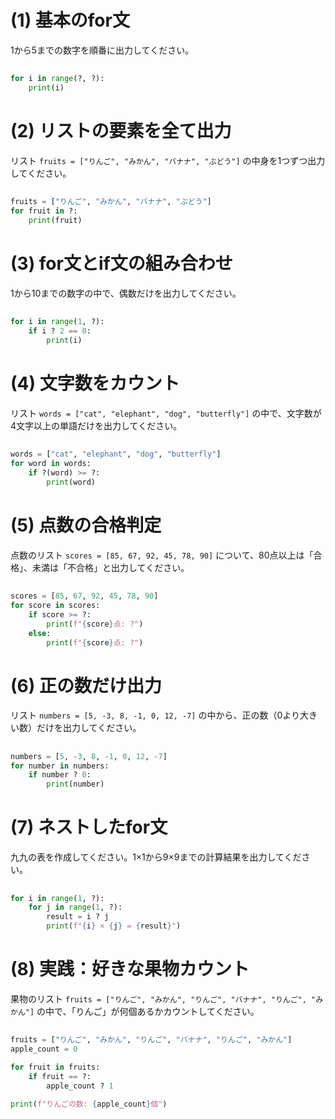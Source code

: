 # (1) 基本のfor文

1から5までの数字を順番に出力してください。

##

```python
for i in range(?, ?):
    print(i)
```

# (2) リストの要素を全て出力

リスト `fruits = ["りんご", "みかん", "バナナ", "ぶどう"]` の中身を1つずつ出力してください。

##

```python
fruits = ["りんご", "みかん", "バナナ", "ぶどう"]
for fruit in ?:
    print(fruit)
```

# (3) for文とif文の組み合わせ

1から10までの数字の中で、偶数だけを出力してください。

##

```python
for i in range(1, ?):
    if i ? 2 == 0:
        print(i)
```

# (4) 文字数をカウント

リスト `words = ["cat", "elephant", "dog", "butterfly"]` の中で、文字数が4文字以上の単語だけを出力してください。

##

```python
words = ["cat", "elephant", "dog", "butterfly"]
for word in words:
    if ?(word) >= ?:
        print(word)
```

# (5) 点数の合格判定

点数のリスト `scores = [85, 67, 92, 45, 78, 90]` について、80点以上は「合格」、未満は「不合格」と出力してください。

##

```python
scores = [85, 67, 92, 45, 78, 90]
for score in scores:
    if score >= ?:
        print(f"{score}点: ?")
    else:
        print(f"{score}点: ?")
```

# (6) 正の数だけ出力

リスト `numbers = [5, -3, 8, -1, 0, 12, -7]` の中から、正の数（0より大きい数）だけを出力してください。

##

```python
numbers = [5, -3, 8, -1, 0, 12, -7]
for number in numbers:
    if number ? 0:
        print(number)
```

# (7) ネストしたfor文

九九の表を作成してください。1×1から9×9までの計算結果を出力してください。

##

```python
for i in range(1, ?):
    for j in range(1, ?):
        result = i ? j
        print(f"{i} × {j} = {result}")
```

# (8) 実践：好きな果物カウント

果物のリスト `fruits = ["りんご", "みかん", "りんご", "バナナ", "りんご", "みかん"]` の中で、「りんご」が何個あるかカウントしてください。

##

```python
fruits = ["りんご", "みかん", "りんご", "バナナ", "りんご", "みかん"]
apple_count = 0

for fruit in fruits:
    if fruit == ?:
        apple_count ? 1

print(f"りんごの数: {apple_count}個")
```
